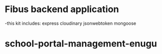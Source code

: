 # Fibus backend application

-this kit includes:
express
cloudinary
jsonwebtoken
mongoose
# school-portal-management-enugu
